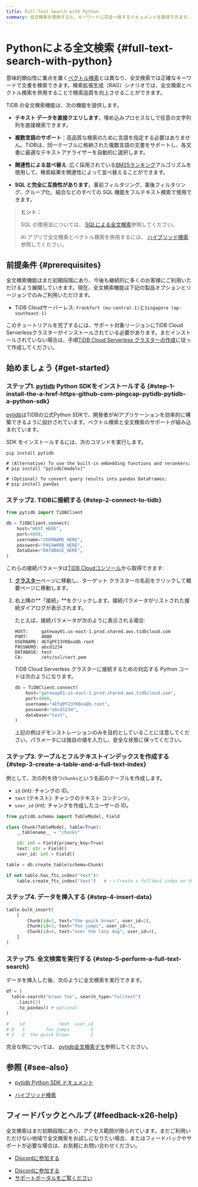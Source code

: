 ```yaml
---
title: Full-Text Search with Python
summary: 全文検索を使用すると、キーワードに完全一致するドキュメントを取得できます。検索拡張生成（RAG）シナリオでは、全文検索とベクター検索を併用することで、検索品質を向上させることができます。
---
```


# Pythonによる全文検索 {#full-text-search-with-python}

意味的類似性に重点を置く[ベクトル検索](/tidb-cloud/vector-search-overview.md)とは異なり、全文検索では正確なキーワードで文書を検索できます。検索拡張生成（RAG）シナリオでは、全文検索とベクトル検索を併用することで検索品質を向上させることができます。

TiDB の全文検索機能は、次の機能を提供します。

-   **テキスト データを直接クエリします**。埋め込みプロセスなしで任意の文字列列を直接検索できます。

-   **複数言語のサポート**：高品質な検索のために言語を指定する必要はありません。TiDBは、同一テーブルに格納された複数言語の文書をサポートし、各文書に最適なテキストアナライザーを自動的に選択します。

-   **関連性による並べ替え**: 広く採用されている[BM25ランキング](https://en.wikipedia.org/wiki/Okapi_BM25)アルゴリズムを使用して、検索結果を関連性によって並べ替えることができます。

-   **SQL と完全に互換性があります**。事前フィルタリング、事後フィルタリング、グループ化、結合などのすべての SQL 機能をフルテキスト検索で使用できます。

> **ヒント：**
>
> SQL の使用法については、 [SQLによる全文検索](/tidb-cloud/vector-search-full-text-search-sql.md)参照してください。
>
> AI アプリで全文検索とベクトル検索を併用するには、 [ハイブリッド検索](/tidb-cloud/vector-search-hybrid-search.md)参照してください。

## 前提条件 {#prerequisites}

全文検索機能はまだ初期段階にあり、今後も継続的に多くのお客様にご利用いただけるよう展開していきます。現在、全文検索機能は下記の製品オプションとリージョンでのみご利用いただけます。

-   TiDB Cloudサーバーレス: `Frankfurt (eu-central-1)`と`Singapore (ap-southeast-1)`

このチュートリアルを完了するには、サポート対象リージョンにTiDB Cloud Serverlessクラスターがインストールされている必要があります。まだインストールされていない場合は、手順[TiDB Cloud Serverless クラスターの作成](/develop/dev-guide-build-cluster-in-cloud.md)に従って作成してください。

## 始めましょう {#get-started}

### ステップ1. <a href="https://github.com/pingcap/pytidb">pytidb</a> Python SDKをインストールする {#step-1-install-the-a-href-https-github-com-pingcap-pytidb-pytidb-a-python-sdk}

[pytidb](https://github.com/pingcap/pytidb)はTiDBの公式Python SDKで、開発者がAIアプリケーションを効率的に構築できるように設計されています。ベクトル検索と全文検索のサポートが組み込まれています。

SDK をインストールするには、次のコマンドを実行します。

```shell
pip install pytidb

# (Alternative) To use the built-in embedding functions and rerankers:
# pip install "pytidb[models]"

# (Optional) To convert query results into pandas DataFrames:
# pip install pandas
```

### ステップ2. TiDBに接続する {#step-2-connect-to-tidb}

```python
from pytidb import TiDBClient

db = TiDBClient.connect(
    host="HOST_HERE",
    port=4000,
    username="USERNAME_HERE",
    password="PASSWORD_HERE",
    database="DATABASE_HERE",
)
```

これらの接続パラメータは[TiDB Cloudコンソール](https://tidbcloud.com)から取得できます:

1.  [**クラスター**](https://tidbcloud.com/project/clusters)ページに移動し、ターゲット クラスターの名前をクリックして概要ページに移動します。

2.  右上隅の**「接続」**をクリックします。接続パラメータがリストされた接続ダイアログが表示されます。

    たとえば、接続パラメータが次のように表示される場合:

    ```text
    HOST:     gateway01.us-east-1.prod.shared.aws.tidbcloud.com
    PORT:     4000
    USERNAME: 4EfqPF23YKBxaQb.root
    PASSWORD: abcd1234
    DATABASE: test
    CA:       /etc/ssl/cert.pem
    ```

    TiDB Cloud Serverless クラスターに接続するための対応する Python コードは次のようになります。

    ```python
    db = TiDBClient.connect(
        host="gateway01.us-east-1.prod.shared.aws.tidbcloud.com",
        port=4000,
        username="4EfqPF23YKBxaQb.root",
        password="abcd1234",
        database="test",
    )
    ```

    上記の例はデモンストレーションのみを目的としていることに注意してください。パラメータには独自の値を入力し、安全な状態に保ってください。

### ステップ3. テーブルとフルテキストインデックスを作成する {#step-3-create-a-table-and-a-full-text-index}

例として、次の列を持つ`chunks`という名前のテーブルを作成します。

-   `id` (int): チャンクの ID。
-   `text` (テキスト): チャンクのテキスト コンテンツ。
-   `user_id` (int): チャンクを作成したユーザーの ID。

```python
from pytidb.schema import TableModel, Field

class Chunk(TableModel, table=True):
    __tablename__ = "chunks"

    id: int = Field(primary_key=True)
    text: str = Field()
    user_id: int = Field()

table = db.create_table(schema=Chunk)

if not table.has_fts_index("text"):
    table.create_fts_index("text")   # 👈 Create a fulltext index on the text column.
```

### ステップ4. データを挿入する {#step-4-insert-data}

```python
table.bulk_insert(
    [
        Chunk(id=2, text="the quick brown", user_id=2),
        Chunk(id=3, text="fox jumps", user_id=3),
        Chunk(id=4, text="over the lazy dog", user_id=4),
    ]
)
```

### ステップ5. 全文検索を実行する {#step-5-perform-a-full-text-search}

データを挿入した後、次のように全文検索を実行できます。

```python
df = (
  table.search("brown fox", search_type="fulltext")
    .limit(2)
    .to_pandas() # optional
)

#    id             text  user_id
# 0   3        fox jumps        3
# 1   2  the quick brown        2
```

完全な例については、 [pytidb全文検索デモ](https://github.com/pingcap/pytidb/blob/main/examples/fulltext_search)参照してください。

## 参照 {#see-also}

-   [pytidb Python SDK ドキュメント](https://github.com/pingcap/pytidb)

-   [ハイブリッド検索](/tidb-cloud/vector-search-hybrid-search.md)

## フィードバックとヘルプ {#feedback-x26-help}

全文検索はまだ初期段階にあり、アクセス範囲が限られています。まだご利用いただけない地域で全文検索をお試しになりたい場合、またはフィードバックやサポートが必要な場合は、お気軽にお問い合わせください。

<CustomContent platform="tidb">

-   [Discordに参加する](https://discord.gg/zcqexutz2R)

</CustomContent>

<CustomContent platform="tidb-cloud">

-   [Discordに参加する](https://discord.gg/zcqexutz2R)
-   [サポートポータルをご覧ください](https://tidb.support.pingcap.com/)

</CustomContent>

